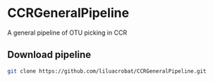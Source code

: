 # CCRGeneralPipeline
A general pipeline of OTU picking in CCR
## Download pipeline
```bash
git clone https://github.com/liluacrobat/CCRGeneralPipeline.git
```

